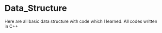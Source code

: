 # Data_Structure
 Here are all basic data structure with code which I learned. All codes written in C++
